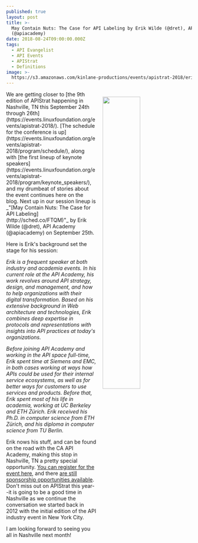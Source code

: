 ```yaml
---
published: true
layout: post
title: >-
  May Contain Nuts: The Case for API Labeling by Erik Wilde (@dret), API Academy
  (@apiacademy)
date: 2018-08-24T09:00:00.000Z
tags:
  - API Evangelist
  - API Events
  - APIStrat
  - Definitions
image: >-
  https://s3.amazonaws.com/kinlane-productions/events/apistrat-2018/erik-wilde.jpg
---
```

<p><img src="{{ page.image }}" width="45%" align="right" style="padding: 15px;" /></p>We are getting closer to [the 9th edition of APIStrat happening in Nashville, TN this September 24th through 26th](https://events.linuxfoundation.org/events/apistrat-2018/). [The schedule for the conference is up](https://events.linuxfoundation.org/events/apistrat-2018/program/schedule/), along with [the first lineup of keynote speakers](https://events.linuxfoundation.org/events/apistrat-2018/program/keynote_speakers/), and my drumbeat of stories about the event continues here on the blog. Next up in our session lineup is _"[May Contain Nuts: The Case for API Labeling](http://sched.co/FTQM)"_ by Erik Wilde (@dret), API Academy (@apiacademy) on September 25th.

Here is Erik's background set the stage for his session:

_Erik is a frequent speaker at both industry and academia events. In his current role at the API Academy, his work revolves around API strategy, design, and management, and how to help organizations with their digital transformation. Based on his extensive background in Web architecture and technologies, Erik combines deep expertise in protocols and representations with insights into API practices at today's organizations._

_Before joining API Academy and working in the API space full-time, Erik spent time at Siemens and EMC, in both cases working at ways how APIs could be used for their internal service ecosystems, as well as for better ways for customers to use services and products. Before that, Erik spent most of his life in academia, working at UC Berkeley and ETH Zürich. Erik received his Ph.D. in computer science from ETH Zürich, and his diploma in computer science from TU Berlin._

Erik nows his stuff, and can be found on the road with the CA API Academy, making this stop in Nashville, TN a pretty special opportunity. [You can register for the event here](https://events.linuxfoundation.org/events/apistrat-2018/attend/register/), and there [are still sponsorship opportunities available](https://events.linuxfoundation.org/events/apistrat-2018/sponsor/). Don't miss out on APIStrat this year--it is going to be a good time in Nashville as we continue the conversation we started back in 2012 with the initial edition of the API industry event in New York City.

I am looking forward to seeing you all in Nashville next month!
